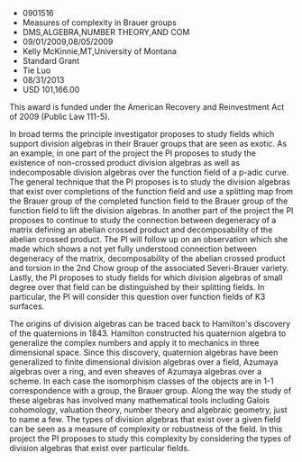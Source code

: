 
* 0901516
* Measures of complexity in Brauer groups
* DMS,ALGEBRA,NUMBER THEORY,AND COM
* 09/01/2009,08/05/2009
* Kelly McKinnie,MT,University of Montana
* Standard Grant
* Tie Luo
* 08/31/2013
* USD 101,166.00

This award is funded under the American Recovery and Reinvestment Act of 2009
(Public Law 111-5).

In broad terms the principle investigator proposes to study fields which support
division algebras in their Brauer groups that are seen as exotic. As an example,
in one part of the project the PI proposes to study the existence of non-crossed
product division algebras as well as indecomposable division algebras over the
function field of a p-adic curve. The general technique that the PI proposes is
to study the division algebras that exist over completions of the function field
and use a splitting map from the Brauer group of the completed function field to
the Brauer group of the function field to lift the division algebras. In another
part of the project the PI proposes to continue to study the connection between
degeneracy of a matrix defining an abelian crossed product and decomposability
of the abelian crossed product. The PI will follow up on an observation which
she made which shows a not yet fully understood connection between degeneracy of
the matrix, decomposability of the abelian crossed product and torsion in the
2nd Chow group of the associated Severi-Brauer variety. Lastly, the PI proposes
to study fields for which division algebras of small degree over that field can
be distinguished by their splitting fields. In particular, the PI will consider
this question over function fields of K3 surfaces.

The origins of division algebras can be traced back to Hamilton's discovery of
the quaternions in 1843. Hamilton constructed his quaternion algebra to
generalize the complex numbers and apply it to mechanics in three dimensional
space. Since this discovery, quaternion algebras have been generalized to finite
dimensional division algebras over a field, Azumaya algebras over a ring, and
even sheaves of Azumaya algebras over a scheme. In each case the isomorphism
classes of the objects are in 1-1 correspondence with a group, the Brauer group.
Along the way the study of these algebras has involved many mathematical tools
including Galois cohomology, valuation theory, number theory and algebraic
geometry, just to name a few. The types of division algebras that exist over a
given field can be seen as a measure of complexity or robustness of the field.
In this project the PI proposes to study this complexity by considering the
types of division algebras that exist over particular fields.
